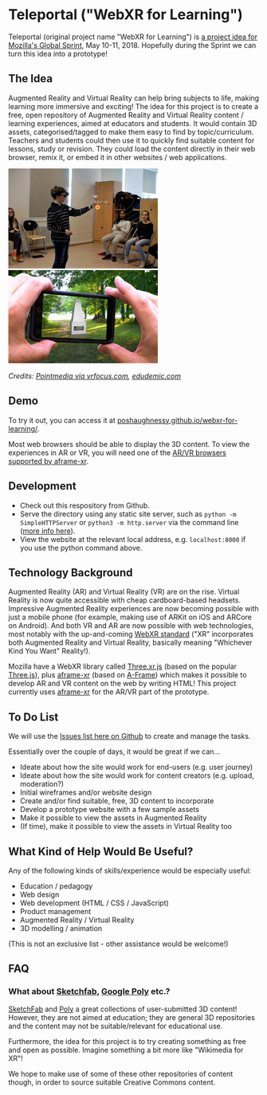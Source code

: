 # Teleportal ("WebXR for Learning")

Teleportal (original project name "WebXR for Learning") is [a project idea for Mozilla's Global Sprint](https://github.com/mozilla/global-sprint/issues/295), May 10-11, 2018. Hopefully during the Sprint we can turn this idea into a prototype!

## The Idea

Augmented Reality and Virtual Reality can help bring subjects to life, making learning more immersive and exciting! The idea for this project is to create a free, open repository of Augmented Reality and Virtual Reality content / learning experiences, aimed at educators and students. It would contain 3D assets, categorised/tagged to make them easy to find by topic/curriculum. Teachers and students could then use it to quickly find suitable content for lessons, study or revision. They could load the content directly in their web browser, remix it, or embed it in other websites / web applications.

<img src="docs/ar-solar-system-vrscout.jpg" width="300px" alt="A child using a Hololens to view an AR solar system in class"/> <img src="docs/ar-monument-edudemic.jpg" width="300px" alt="A person holding a phone up and seeing an AR monument"/>

*Credits: [Pointmedia via vrfocus.com](https://www.vrfocus.com/2017/03/hololens-sees-use-in-norway-classrooms/), [edudemic.com](http://www.edudemic.com/wp-content/uploads/2013/06/augmented-reality.png)*

## Demo

To try it out, you can access it at [poshaughnessy.github.io/webxr-for-learning/](https://poshaughnessy.github.io/webxr-for-learning/). 

Most web browsers should be able to display the 3D content. To view the experiences in AR or VR, 
you will need one of the [AR/VR browsers supported by aframe-xr](https://github.com/mozilla/aframe-xr#supported-browsers).

## Development

* Check out this respository from Github.
* Serve the directory using any static site server, such as `python -m SimpleHTTPServer` or `python3 -m http.server` 
  via the command line ([more info here](https://www.linuxjournal.com/content/tech-tip-really-simple-http-server-python)).
* View the website at the relevant local address, e.g. `localhost:8000` if you use the python command above.

## Technology Background

Augmented Reality (AR) and Virtual Reality (VR) are on the rise. Virtual Reality is now quite accessible with cheap cardboard-based headsets. Impressive Augmented Reality experiences are now becoming possible with just a mobile phone (for example, making use of ARKit on iOS and ARCore on Android). And both VR and AR are now possible with web technologies, most notably with the up-and-coming [WebXR standard](https://github.com/immersive-web/webxr) ("XR" incorporates both Augmented Reality and Virtual Reality, basically meaning "Whichever Kind You Want" Reality!).

Mozilla have a WebXR library called [Three.xr.js](https://github.com/mozilla/three.xr.js/) (based on the 
popular [Three.js](https://threejs.org/)), plus [aframe-xr](https://github.com/mozilla/aframe-xr) (based on [A-Frame](https://aframe.io/)) which makes it possible to develop AR and VR content on the web by writing HTML! 
This project currently uses [aframe-xr](https://github.com/mozilla/aframe-xr) for the AR/VR part of the prototype.

## To Do List

We will use the [Issues list here on Github](https://github.com/poshaughnessy/webxr-for-learning/issues) to create and manage the tasks.

Essentially over the couple of days, it would be great if we can...
 
* Ideate about how the site would work for end-users (e.g. user journey)
* Ideate about how the site would work for content creators (e.g. upload, moderation?)
* Initial wireframes and/or website design
* Create and/or find suitable, free, 3D content to incorporate
* Develop a prototype website with a few sample assets
* Make it possible to view the assets in Augmented Reality
* (If time), make it possible to view the assets in Virtual Reality too

## What Kind of Help Would Be Useful?

Any of the following kinds of skills/experience would be especially useful:

* Education / pedagogy
* Web design
* Web development (HTML / CSS / JavaScript)
* Product management
* Augmented Reality / Virtual Reality
* 3D modelling / animation

(This is not an exclusive list - other assistance would be welcome!)

## FAQ

### What about [Sketchfab](https://sketchfab.com/), [Google Poly](https://poly.google.com/) etc.?

[SketchFab](https://sketchfab.com/) and [Poly](https://poly.google.com) a great collections of 
user-submitted 3D content! However, they are not aimed at education; they are general 3D repositories 
and the content may not be suitable/relevant for educational use.

Furthermore, the idea for this project is to try creating something as free and open as possible. Imagine 
something a bit more like "Wikimedia for XR"!

We hope to make use of some of these other repositories of content though, in order to source suitable
Creative Commons content.
